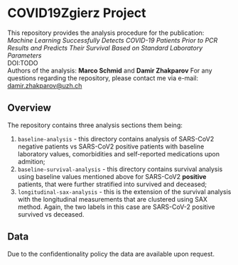 # COVID19Zgierz Project 
This repository provides the analysis procedure for the publication: *Machine Learning Successfully Detects COVID-19 Patients Prior to PCR Results and Predicts Their Survival Based on Standard Laboratory Parameters*   
DOI:TODO    
Authors of the analysis: __Marco Schmid__ and __Damir Zhakparov__
For any questions regarding the repository, please contact me via e-mail: damir.zhakparov@uzh.ch  

## Overview 
The repository contains three analysis sections them being:  
1. `baseline-analysis` - this directory contains analysis of SARS-CoV2 negative patients vs SARS-CoV2 positive patients with baseline laboratory values, comorbidities and self-reported medications upon admition;  
2. `baseline-survival-analysis` - this directory contains survival analysis using baseline values mentioned above for SARS-CoV2 __positive__ patients, that were further stratified into survived and deceased;  
3. `longitudinal-sax-analysis` - this is the extension of the survival analysis with the longitudinal measurements that are clustered using SAX method. Again, the two labels in this case are SARS-CoV-2 positive survived vs deceased. 

## Data 
Due to the confidentionality policy the data are available upon request. 


